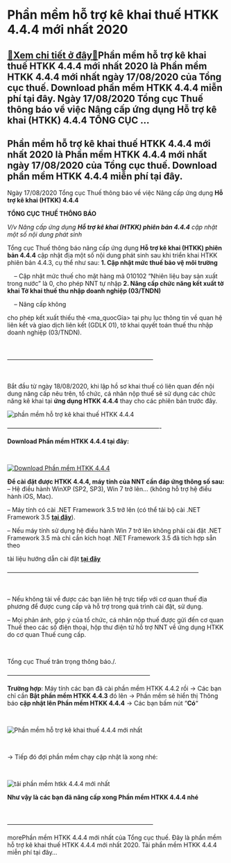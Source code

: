Phần mềm hỗ trợ kê khai thuế HTKK 4.4.4 mới nhất 2020
=====================================================

[:gift:Xem chi tiết ở đây:gift:](https://hddtvn.com/phan-mem-ho-tro-ke-khai-thue-htkk-4-4-4-moi-nhat-2020/)Phần mềm hỗ trợ kê khai thuế HTKK 4.4.4 mới nhất 2020 là Phần mềm HTKK 4.4.4 mới nhất ngày 17/08/2020 của Tổng cục thuế. Download phần mềm HTKK 4.4.4 miễn phí tại đây. Ngày 17/08/2020 Tổng cục Thuế thông báo về việc Nâng cấp ứng dụng Hỗ trợ kê khai (HTKK) 4.4.4 TỔNG CỤC …
--------------------------------------------------------------------------------------------------------------------------------------------------------------------------------------------------------------------------------------------------------------------------------



Phần mềm hỗ trợ kê khai thuế HTKK 4.4.4 mới nhất 2020 là Phần mềm HTKK 4.4.4 mới nhất ngày 17/08/2020 của Tổng cục thuế. Download phần mềm HTKK 4.4.4 miễn phí tại đây.
-------------------------------------------------------------------------------------------------------------------------------------------------------------------------


Ngày 17/08/2020 Tổng cục Thuế thông báo về việc Nâng cấp ứng dụng **Hỗ trợ kê khai (HTKK) 4.4.4**



  

**TỔNG CỤC THUẾ THÔNG BÁO**

*V/v Nâng cấp ứng dụng **Hỗ trợ kê khai (HTKK) phiên bản 4.4.4** cập nhật một số nội dung phát sinh*

  

Tổng cục Thuế thông báo nâng cấp ứng dụng **Hỗ trợ kê khai (HTKK) phiên bản 4.4.4** cập nhật địa một số nội dung phát sinh sau khi triển khai HTKK phiên bản 4.4.3, cụ thể như sau:
**1. Cập nhật mức thuế bảo vệ môi trường**



    – Cập nhật mức thuế cho mặt hàng mã 010102 “Nhiên liệu bay sản xuất trong nước” là 0, cho phép NNT tự nhập
**2. Nâng cấp chức năng kết xuất tờ khai Tờ khai thuế thu nhập doanh nghiệp (03/TNDN)**  

     – Nâng cấp không 

cho phép kết xuất thiếu thẻ <ma\_quocGia> tại phụ lục thông tin về quan hệ liên kết và giao dịch liên kết (GDLK 01), tờ khai quyết toán thuế thu nhập doanh nghiệp (03/TNDN).  

  

————————————————————————

  

Bắt đầu từ ngày 18/08/2020, khi lập hồ sơ khai thuế có liên quan đến nội dung nâng cấp nêu trên, tổ chức, cá nhân nộp thuế sẽ sử dụng các chức năng kê khai tại **ứng dụng HTKK 4.4.4** thay cho các phiên bản trước đây.

  

![phần mềm hỗ trợ kê khai thuế HTKK 4.4.4](https://hddtvn.com/wp-content/uploads/2021/01/phan-mem-ho-ke-khai-thue-HTKK-4_4_4.png "phần mềm hỗ trợ kê khai thuế HTKK 4.4.4")

—————————————————————————-



**Download Phần mềm HTKK 4.4.4 tại đây:**  

  

[![Download Phần mềm HTKK 4.4.4](https://hddtvn.com/wp-content/uploads/2021/01/tai-xuong.png "Download Phần mềm HTKK 4.4.4")](https://www.fshare.vn/file/9XPHX26CYLQO "Download Phần mềm HTKK 4.4.4")


**Để cài đặt được HTKK 4.4.4, máy tính của NNT cần đáp ứng thông số sau:**
– Hệ điều hành WinXP (SP2, SP3), Win 7 trở lên… (không hỗ trợ hệ điều hành iOS, Mac).


– Máy tính có cài .NET Framework 3.5 trở lên (có thể tải bộ cài .NET Framework 3.5 **[tại đây](https://www.fshare.vn/file/F4X6R3TJZ5FH "tải NET Frameword 3.5")**).


 – Nếu máy tính sử dụng hệ điều hành Win 7 trở lên không phải cài đặt .NET Framework 3.5 mà chỉ cần kích hoạt .NET Framework 3.5 đã tích hợp sẵn theo 

tài liệu hướng dẫn cài đặt **[tại đây](http://www.gdt.gov.vn/wps/wcm/connect/ee2414f2-f093-4eb7-91bf-7df936c36444/HD+cai+dat+HTKK+4.0.pdf?MOD=AJPERES&CACHEID=ROOTWORKSPACEee2414f2-f093-4eb7-91bf-7df936c36444 "hướng dẫn cài đặt htkk 4.0")**

  

 ———————————————————————————————–  

  

– Nếu không tải về được các bạn liên hệ trực tiếp với cơ quan thuế địa phương để được cung cấp và hỗ trợ trong quá trình cài đặt, sử dụng.


– Mọi phản ánh, góp ý của tổ chức, cá nhân nộp thuế được gửi đến cơ quan Thuế theo các số điện thoại, hộp thư điện tử hỗ trợ NNT về ứng dụng HTKK do cơ quan Thuế cung cấp.  

 



Tổng cục Thuế trân trọng thông báo./.

  

———————————————————————–

  

**Trường hợp**: Máy tính các bạn đã cài phần mềm HTKK 4.4.2 rồi -> Các bạn chỉ cần **Bật phần mềm HTKK 4.4.3** đó lên -> Phần mềm sẽ hiển thị Thông báo **cập nhật lên Phần mềm HTKK 4.4.4** -> Các bạn bấm nút “**Có**“  

  

![Phần mềm hỗ trợ kê khai thuế 4.4.4 mới nhất](https://hddtvn.com/wp-content/uploads/2021/01/phan-mem-ho-tro-ke-khai-thue-4_4_4-moi-nhat.png "Phần mềm hỗ trợ kê khai thuế 4.4.4 mới nhất")  

  

-> Tiếp đó đợi phần mềm chạy cập nhật là xong nhé:  

  

![tải phần mềm htkk 4.4.4 mới nhất](https://hddtvn.com/wp-content/uploads/2021/01/tai-phan-mem-htkk-4-4-4-moi-nhat.png "tải phần mềm htkk 4.4.4 mới nhất")

**Như vậy là các bạn đã nâng cấp xong Phần mềm HTKK 4.4.4 nhé**

  

————————————————————————

morePhần mềm HTKK 4.4.4 mới nhất của Tổng cục thuế. Đây là phần mềm hỗ trợ kê khai thuế HTKK 4.4.4 mới nhất 2020. Tải phần mềm HTKK 4.4.4 miễn phí tại đây…

